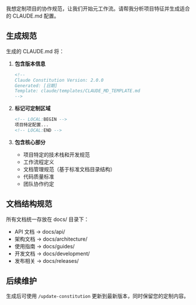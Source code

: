 我想定制项目的协作规范，让我们开始元工作流。请帮我分析项目特征并生成适合的 CLAUDE.md 配置。

## 生成规范

生成的 CLAUDE.md 将：
1. **包含版本信息**
   ```markdown
   <!-- 
   Claude Constitution Version: 2.0.0
   Generated: [日期]
   Template: claude/templates/CLAUDE_MD_TEMPLATE.md
   -->
   ```

2. **标记可定制区域**
   ```markdown
   <!-- LOCAL:BEGIN -->
   项目特定配置...
   <!-- LOCAL:END -->
   ```

3. **包含核心部分**
   - 项目特定的技术栈和开发规范
   - 工作流程定义
   - 文档管理规范（基于标准文档目录结构）
   - 代码质量标准
   - 团队协作约定

## 文档结构规范
所有文档统一存放在 docs/ 目录下：
- API 文档 → docs/api/
- 架构文档 → docs/architecture/
- 使用指南 → docs/guides/
- 开发文档 → docs/development/
- 发布相关 → docs/releases/

## 后续维护
生成后可使用 `/update-constitution` 更新到最新版本，同时保留您的定制内容。